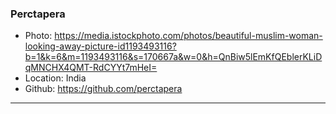 ### Perctapera
- Photo: https://media.istockphoto.com/photos/beautiful-muslim-woman-looking-away-picture-id1193493116?b=1&k=6&m=1193493116&s=170667a&w=0&h=QnBiw5lEmKfQEblerKLiDqMNCHX4QMT-RdCYYt7mHeI=
- Location: India
- Github: https://github.com/perctapera
***
